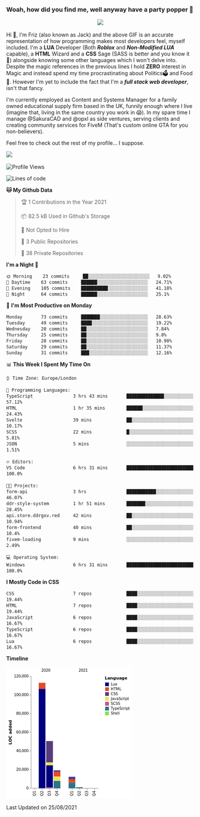 ### Woah, how did you find me, well anyway have a party popper 🎉

<p align="center">
  <img  src="https://66.media.tumblr.com/d2766024a15e8c140bf20f314664eed2/d1615166bf58615c-d8/s400x600/aabc473a64edc43599d5345fd1e9e792d66ecc48.gifv">
</p>

Hi :wave:, I'm Friz (also known as Jack) and the above GIF is an accurate representation of how programming makes most developers feel, myself included. I'm a **LUA** Developer (Both ***Roblox*** and ***Non-Modified LUA*** capable), a **HTML** Wizard and a **CSS** Sage (SASS is better and you know it :pray:) alongside knowing some other languages which I won't delve into. Despite the magic references in the previous lines I hold **ZERO** interest in Magic and instead spend my time procrastinating about Politics🗳️ and Food🍔. However I'm yet to include the fact that I'm a ***full stack web developer***, isn't that fancy.

I'm currently employed as Content and Systems Manager for a family owned educational supply firm based in the UK, funnily enough where I live (imagine that, living in the same country you work in 😱). In my spare time I manage @SakuraCAD and @opxl as side ventures, serving clients and creating community services for FiveM (That's custom online GTA for you non-believers).

Feel free to check out the rest of my profile... I suppose.

<a href="https://github.com/anuraghazra/github-readme-stats">
  <img  src="https://github-readme-stats.vercel.app/api?username=JackOPXL&count_private=true&show_icons=true&theme=tokyonight" />
</a>



<!--START_SECTION:waka-->
![Profile Views](http://img.shields.io/badge/Profile%20Views-0-blue)

![Lines of code](https://img.shields.io/badge/From%20Hello%20World%20I%27ve%20Written-197612%20lines%20of%20code-blue)

**🐱 My Github Data** 

> 🏆 1 Contributions in the Year 2021
 > 
> 📦 82.5 kB Used in Github's Storage 
 > 
> 🚫 Not Opted to Hire
 > 
> 📜 3 Public Repositories 
 > 
> 🔑 38 Private Repositories  
 > 
**I'm a Night 🦉** 

```text
🌞 Morning    23 commits     ██░░░░░░░░░░░░░░░░░░░░░░░   9.02% 
🌆 Daytime    63 commits     ██████░░░░░░░░░░░░░░░░░░░   24.71% 
🌃 Evening    105 commits    ██████████░░░░░░░░░░░░░░░   41.18% 
🌙 Night      64 commits     ██████░░░░░░░░░░░░░░░░░░░   25.1%

```
📅 **I'm Most Productive on Monday** 

```text
Monday       73 commits     ███████░░░░░░░░░░░░░░░░░░   28.63% 
Tuesday      49 commits     ████░░░░░░░░░░░░░░░░░░░░░   19.22% 
Wednesday    20 commits     ██░░░░░░░░░░░░░░░░░░░░░░░   7.84% 
Thursday     25 commits     ██░░░░░░░░░░░░░░░░░░░░░░░   9.8% 
Friday       28 commits     ██░░░░░░░░░░░░░░░░░░░░░░░   10.98% 
Saturday     29 commits     ██░░░░░░░░░░░░░░░░░░░░░░░   11.37% 
Sunday       31 commits     ███░░░░░░░░░░░░░░░░░░░░░░   12.16%

```


📊 **This Week I Spent My Time On** 

```text
⌚︎ Time Zone: Europe/London

💬 Programming Languages: 
TypeScript               3 hrs 43 mins       ██████████████░░░░░░░░░░░   57.12% 
HTML                     1 hr 35 mins        ██████░░░░░░░░░░░░░░░░░░░   24.43% 
Svelte                   39 mins             ██░░░░░░░░░░░░░░░░░░░░░░░   10.17% 
SCSS                     22 mins             █░░░░░░░░░░░░░░░░░░░░░░░░   5.81% 
JSON                     5 mins              ░░░░░░░░░░░░░░░░░░░░░░░░░   1.51%

🔥 Editors: 
VS Code                  6 hrs 31 mins       █████████████████████████   100.0%

🐱‍💻 Projects: 
form-api                 3 hrs               ███████████░░░░░░░░░░░░░░   46.07% 
ddr-style-system         1 hr 51 mins        ███████░░░░░░░░░░░░░░░░░░   28.45% 
api.store.ddrgov.red     42 mins             ██░░░░░░░░░░░░░░░░░░░░░░░   10.94% 
form-frontend            40 mins             ██░░░░░░░░░░░░░░░░░░░░░░░   10.4% 
fivem-loading            9 mins              ░░░░░░░░░░░░░░░░░░░░░░░░░   2.49%

💻 Operating System: 
Windows                  6 hrs 31 mins       █████████████████████████   100.0%

```

**I Mostly Code in CSS** 

```text
CSS                      7 repos             ████░░░░░░░░░░░░░░░░░░░░░   19.44% 
HTML                     7 repos             ████░░░░░░░░░░░░░░░░░░░░░   19.44% 
JavaScript               6 repos             ████░░░░░░░░░░░░░░░░░░░░░   16.67% 
TypeScript               6 repos             ████░░░░░░░░░░░░░░░░░░░░░   16.67% 
Lua                      6 repos             ████░░░░░░░░░░░░░░░░░░░░░   16.67%

```


**Timeline**

![Chart not found](https://raw.githubusercontent.com/JackOPXL/JackOPXL/master/charts/bar_graph.png) 


 Last Updated on 25/08/2021
<!--END_SECTION:waka-->

